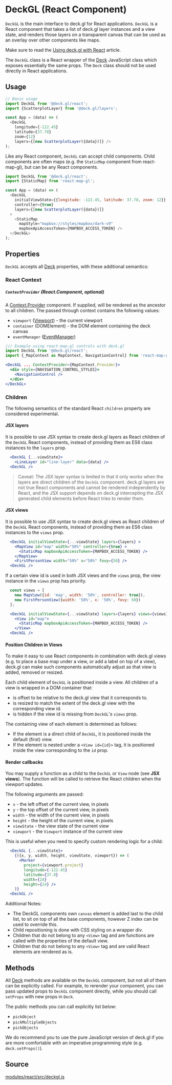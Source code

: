 # DeckGL (React Component)

`DeckGL` is the main interface to deck.gl for React applications. `DeckGL` is a React component that takes a list of deck.gl layer instances and a view state, and renders those layers on a transparent canvas that can be used as an overlay over other components like maps.

Make sure to read the [Using deck.gl with React](/docs/get-started/using-with-react.md) article.

The `DeckGL` class is a React wrapper of the [Deck](/docs/api-reference/core/deck.md) JavaScript class which exposes essentially the same props. The `Deck` class should not be used directly in React applications.


## Usage

```js
// Basic usage
import DeckGL from '@deck.gl/react';
import {ScatterplotLayer} from '@deck.gl/layers';

const App = (data) => (
  <DeckGL
    longitude={-122.45}
    latitude={37.78}
    zoom={12}
    layers={[new ScatterplotLayer({data})]} />
);
```

Like any React component, `DeckGL` can accept child components. Child components are often maps (e.g. the `StaticMap` component from react-map-gl), but can be any React components.

```js
import DeckGL from '@deck.gl/react';
import {StaticMap} from 'react-map-gl';

const App = (data) => (
  <DeckGL
    initialViewState={{longitude: -122.45, latitude: 37.78, zoom: 12}}
    controller={true}
    layers={[new ScatterplotLayer({data})]}
  >
    <StaticMap
      mapStyle="mapbox://styles/mapbox/dark-v9"
      mapboxApiAccessToken={MAPBOX_ACCESS_TOKEN} />
  </DeckGL>
);

```

## Properties

`DeckGL` accepts all [Deck](/docs/api-reference/core/deck.md#properties) properties, with these additional semantics:

### React Context

##### `ContextProvider` (React.Component, optional)

A [Context.Provider](https://reactjs.org/docs/context.html#contextprovider) component. If supplied, will be rendered as the ancestor to all children. The passed through context contains the following values:

- `viewport` ([Viewport](/docs/api-reference/core/viewport.md)) - the current viewport
- `container` (DOMElement) - the DOM element containing the deck canvas
- `eventManager` ([EventManager](https://github.com/uber-web/mjolnir.js/blob/master/docs/api-reference/core/event-manager.md))

```jsx
/// Example using react-map-gl controls with deck.gl
import DeckGL from '@deck.gl/react';
import {_MapContext as MapContext, NavigationControl} from 'react-map-gl';

<DeckGL ... ContextProvider={MapContext.Provider}>
  <div style={NAVIGATION_CONTROL_STYLES}>
    <NavigationControl />
  </div>
</DeckGL>
```


### Children

The following semantics of the standard React `children` property are considered experimental.


#### JSX layers

It is possible to use JSX syntax to create deck.gl layers as React children of the `DeckGL` React components, instead of providing them as ES6 class instances to the `layers` prop.

```jsx
  <DeckGL {...viewState}>
    <LineLayer id="line-layer" data={data} />
  <DeckGL />
```

> Caveat: The JSX layer syntax is limited in that it only works when the layers are direct children of the `DeckGL` component. deck.gl layers are not true React components and cannot be rendered independently by React, and the JSX support depends on deck.gl intercepting the JSX generated child elements before React tries to render them.


#### JSX views

It is possible to use JSX syntax to create deck.gl views as React children of the `DeckGL` React components, instead of providing them as ES6 class instances to the `views` prop.

```jsx
  <DeckGL initialViewState={...viewState} layers={layers} >
    <MapView id="map" width="50%" controller={true} >
      <StaticMap mapboxApiAccessToken={MAPBOX_ACCESS_TOKEN} />
    </MapView>
    <FirstPersonView width="50%" x="50%" fovy={50} />
  <DeckGL />
```

If a certain view id is used in both JSX views and the `views` prop, the view instance in the `views` prop has priority.

```jsx
  const views = [
    new MapView({id: 'map', width: '50%', controller: true}),
    new FirstPersonView({width: '50%', x: '50%', fovy: 50})
  ];

  <DeckGL initialViewState={...viewState} layers={layers} views={views} >
    <View id="map">
      <StaticMap mapboxApiAccessToken={MAPBOX_ACCESS_TOKEN} />
    </View>
  <DeckGL />
```


#### Position Children in Views

To make it easy to use React components in combination with deck.gl views (e.g. to place a base map under a view, or add a label on top of a view), deck.gl can make such components automatically adjust as that view is added, removed or resized.

Each child element of `DeckGL` is positioned inside a view. All children of a view is wrapped in a DOM container that:

* is offset to be relative to the deck.gl view that it corresponds to.
* is resized to match the extent of the deck.gl view with the corresponding view id.
* is hidden if the view id is missing from `DeckGL`'s `views` prop.

The containing view of each element is determined as follows:

- If the element is a direct child of `DeckGL`, it is positioned inside the default (first) view.
- If the element is nested under a `<View id={id}>` tag, it is positioned inside the view corresponding to the `id` prop. 


#### Render callbacks

You may supply a function as a child to the `DeckGL` or `View` node (see **JSX views**). The function will be called to retrieve the React children when the viewport updates.

The following arguments are passed:

* `x` - the left offset of the current view, in pixels
* `y` - the top offset of the current view, in pixels
* `width` - the width of the current view, in pixels
* `height` - the height of the current view, in pixels
* `viewState` - the view state of the current view
* `viewport` - the `Viewport` instance of the current view

This is useful when you need to specify custom rendering logic for a child:

```jsx
  <DeckGL {...viewState}>
    {({x, y, width, height, viewState, viewport}) => (
      <Marker
        project={viewport.project}
        longitude={-122.45}
        latitude={37.8}
        width={24}
        height={24} />
    )}
  <DeckGL />
```

Additional Notes:

* The DeckGL components own `canvas` element is added last to the child list, to sit on top of all the base components, however Z index can be used to override this.
* Child repositioning is done with CSS styling on a wrapper div.
* Children that do not belong to any `<View>` tag and are functions are called with the properties of the default view.
* Children that do not belong to any `<View>` tag and are valid React elements are rendered as is.


## Methods

All [Deck](/docs/api-reference/core/deck.md#methods) methods are available on the `DeckGL` component, but not all of them can be explicitly called. For example, to rerender your component, you can pass updated props to `DeckGL` component directly, while you should call `setProps` with new props in `Deck`. 

The public methods you can call explicitly list below:

* `pickObject`
* `pickMultipleObjects`
* `pickObjects`

We do recommend you to use the pure JavaScript version of deck.gl if you are more comfortable with an imperative programming style (e.g. `deck.setProps()`).

## Source

[modules/react/src/deckgl.js](https://github.com/visgl/deck.gl/blob/master/modules/react/src/deckgl.js)
